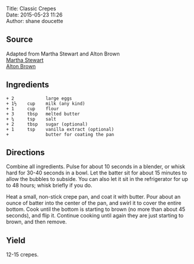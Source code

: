 Title: Classic Crepes  
Date: 2015-05-23 11:26  
Author: shane doucette  


## Source
Adapted from Martha Stewart and Alton Brown  
[Martha Stewart](http://www.marthastewart.com/312411/basic-crepes)  
[Alton Brown](http://www.foodnetwork.com/recipes/alton-brown/crepes-recipe.html)  


## Ingredients
~~~~
+ 2            large eggs
+ 1½    cup    milk (any kind)
+ 1     cup    flour
+ 3     tbsp   melted butter
+ ¼     tsp    salt
+ 2     tbsp   sugar (optional)
+ 1     tsp    vanilla extract (optional)
+              butter for coating the pan
~~~~


## Directions
Combine all ingredients. Pulse for about 10 seconds in a blender, or whisk hard for 30-40 seconds in a bowl.  Let the batter sit for about 15 minutes to allow the bubbles to subside.  You can also let it sit in the refrigerator for up to 48 hours; whisk briefly if you do.

Heat a small, non-stick crepe pan, and coat it with butter.  Pour about an ounce of batter into the center of the pan, and swirl it to cover the entire bottom. Cook until the bottom is starting to brown (no more than about 45 seconds), and flip it.  Continue cooking until again they are just starting to brown, and then remove.  


## Yield
12-15 crepes.
